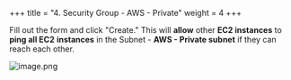 +++
title = "4. Security Group - AWS - Private"
weight = 4
+++


Fill out the form and click "Create." This will **allow** other **EC2 instances** to **ping all EC2** **instances** in the Subnet - **AWS - Private subnet** if they can reach each other.


![image.png](/images/003-iii-setup-vpc-aws-resources/11-534526-image.png)


